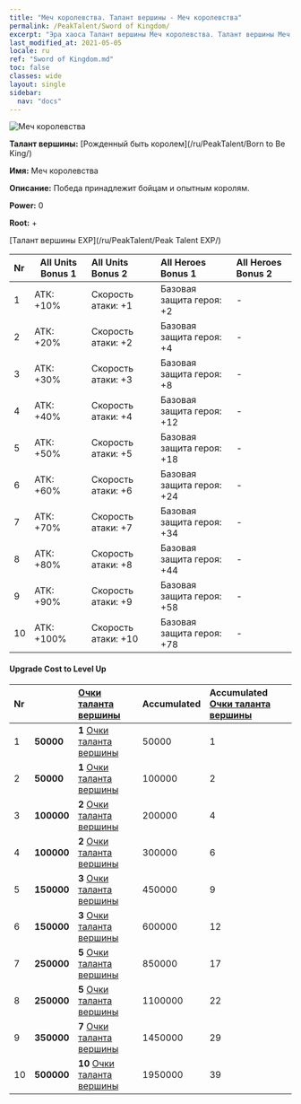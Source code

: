 ```yaml
---
title: "Меч королевства. Талант вершины - Меч королевства"
permalink: /PeakTalent/Sword of Kingdom/
excerpt: "Эра хаоса Талант вершины Меч королевства. Талант вершины Меч королевства. Меч королевства"
last_modified_at: 2021-05-05
locale: ru
ref: "Sword of Kingdom.md"
toc: false
classes: wide
layout: single
sidebar:
  nav: "docs"
---
```


  ![Меч королевства](/images/pt/talent_4401.png)

  **Талант вершины:** [Рожденный быть королем](/ru/PeakTalent/Born to Be King/)

  **Имя:** Меч королевства

  **Описание:** Победа принадлежит бойцам и опытным королям.

  **Power:** 0

  **Root:** +

  [Талант вершины EXP](/ru/PeakTalent/Peak Talent EXP/)

  | Nr | All Units Bonus 1 | All Units Bonus 2 | All Heroes Bonus 1 | All Heroes Bonus 2 |
  |:---|--------------|:-------------|:-------------|:-------------|
  | 1 | АТК: +10% | Скорость атаки: +1 | Базовая защита героя: +2 | - |
  | 2 | АТК: +20% | Скорость атаки: +2 | Базовая защита героя: +4 | - |
  | 3 | АТК: +30% | Скорость атаки: +3 | Базовая защита героя: +8 | - |
  | 4 | АТК: +40% | Скорость атаки: +4 | Базовая защита героя: +12 | - |
  | 5 | АТК: +50% | Скорость атаки: +5 | Базовая защита героя: +18 | - |
  | 6 | АТК: +60% | Скорость атаки: +6 | Базовая защита героя: +24 | - |
  | 7 | АТК: +70% | Скорость атаки: +7 | Базовая защита героя: +34 | - |
  | 8 | АТК: +80% | Скорость атаки: +8 | Базовая защита героя: +44 | - |
  | 9 | АТК: +90% | Скорость атаки: +9 | Базовая защита героя: +58 | - |
  | 10 | АТК: +100% | Скорость атаки: +10 | Базовая защита героя: +78 | - |


#### Upgrade Cost to Level Up

  | Nr | <i class="fas fa-coins"/> | [Очки таланта вершины](/ItemsRU/con_934/) | Accumulated <i class="fas fa-coins"/> | Accumulated [Очки таланта вершины](/ItemsRU/con_934/) |
  |:---|--------------|:-------------|:-------------|:-------------|
  | 1 | **50000** | **1** [Очки таланта вершины](/ItemsRU/con_934/) | 50000 | 1 |
  | 2 | **50000** | **1** [Очки таланта вершины](/ItemsRU/con_934/) | 100000 | 2 |
  | 3 | **100000** | **2** [Очки таланта вершины](/ItemsRU/con_934/) | 200000 | 4 |
  | 4 | **100000** | **2** [Очки таланта вершины](/ItemsRU/con_934/) | 300000 | 6 |
  | 5 | **150000** | **3** [Очки таланта вершины](/ItemsRU/con_934/) | 450000 | 9 |
  | 6 | **150000** | **3** [Очки таланта вершины](/ItemsRU/con_934/) | 600000 | 12 |
  | 7 | **250000** | **5** [Очки таланта вершины](/ItemsRU/con_934/) | 850000 | 17 |
  | 8 | **250000** | **5** [Очки таланта вершины](/ItemsRU/con_934/) | 1100000 | 22 |
  | 9 | **350000** | **7** [Очки таланта вершины](/ItemsRU/con_934/) | 1450000 | 29 |
  | 10 | **500000** | **10** [Очки таланта вершины](/ItemsRU/con_934/) | 1950000 | 39 |

